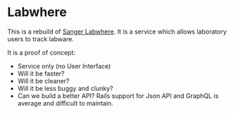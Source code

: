 # Labwhere

This is a rebuild of [Sanger Labwhere](https://github.com/sanger/labwhere). It is a service which allows laboratory users to track labware.

It is a proof of concept:
- Service only (no User Interface)
- Will it be faster?
- Will it be cleaner?
- Will it be less buggy and clunky?
- Can we build a better API? Rails support for Json API and GraphQL is average and difficult to maintain.
